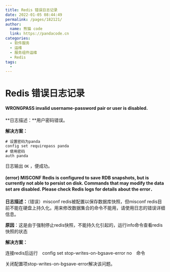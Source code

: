 ```yaml
---
title: Redis 错误日志记录
date: 2022-01-05 08:44:49
permalink: /pages/182121/
author: 
  name: 熊猫 code
  link: https://pandacode.cn
categories: 
  - 软件服务
  - 运维
  - 服务组件运维
  - Redis
tags: 
  - 
---
```

# Redis 错误日志记录

#### WRONGPASS invalid username-password pair or user is disabled.

**日志描述：**用户密码错误。

**解决方案：**

```shell
# 设置密码为panda
config set requirepass panda
# 使用密码
auth panda
```

日志输出 `OK` ，便成功。

#### (error) MISCONF Redis is configured to save RDB snapshots, but is currently not able to persist on disk. Commands that may modify the data set are disabled. Please check Redis logs for details about the error．

**日志描述：**（错误）misconf redis被配置以保存数据库快照，但misconf redis目前不能在硬盘上持久化。用来修改数据集合的命令不能用，请使用日志的错误详细信息。

**原因**：这是由于强制停止redis快照，不能持久化引起的，运行info命令查看redis快照的状态

**解决方案：**

连接redis后运行　config set stop-writes-on-bgsave-error no　命令

关闭配置项stop-writes-on-bgsave-error解决该问题。

